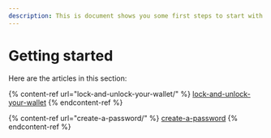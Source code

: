 ```yaml
---
description: This is document shows you some first steps to start with SubWallet.
---
```


# Getting started

Here are the articles in this section:

{% content-ref url="lock-and-unlock-your-wallet/" %}
[lock-and-unlock-your-wallet](lock-and-unlock-your-wallet/)
{% endcontent-ref %}

{% content-ref url="create-a-password/" %}
[create-a-password](create-a-password/)
{% endcontent-ref %}
